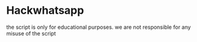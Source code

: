 # Hackwhatsapp
the script is only for educational purposes.
we are not responsible for any misuse of the script
